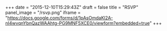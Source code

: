 +++
date = "2015-12-10T15:29:43Z"
draft = false
title = "RSVP"
panel_image = "/rsvp.png"
iframe = "https://docs.google.com/forms/d/1pAsOmdaKl2A-nI4wvqnYbnQazWAAhtg-PG9MNF5XCE0/viewform?embedded=true"
+++
